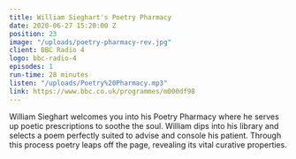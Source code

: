 ```yaml
---
title: William Sieghart's Poetry Pharmacy
date: 2020-06-27 15:20:00 Z
position: 23
image: "/uploads/poetry-pharmacy-rev.jpg"
client: BBC Radio 4
logo: bbc-radio-4
episodes: 1
run-time: 28 minutes
listen: "/uploads/Poetry%20Pharmacy.mp3"
link: https://www.bbc.co.uk/programmes/m000df98
---
```


William Sieghart welcomes you into his Poetry Pharmacy where he serves up poetic prescriptions to soothe the soul. William dips into his library and selects a poem perfectly suited to advise and console his patient. Through this process poetry leaps off the page, revealing its vital curative properties.